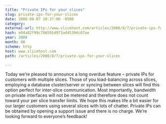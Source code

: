 ```yaml
---
title: "Private IPs for your slices"
slug: private-ips-for-your-slices
date: 2008-08-07 10:37:00 -0500
category: 
external-url: http://www.slicehost.com/articles/2008/8/7/private-ips-for-your-slices
hash: e04a82f99c786591d973ad45394c67ae
year: 2008
month: 08
scheme: http
host: www.slicehost.com
path: /articles/2008/8/7/private-ips-for-your-slices

---
```


Today we’re pleased to announce a long overdue feature – private IPs for customers with multiple slices. Those of you load-balancing across slices, employing a database cluster/server or syncing between slices will find this option perfect for inter-slice communication. Most importantly, bandwidth on private interfaces will not be metered and therefore does not count toward your per slice transfer limits. We hope this makes life a bit easier for our larger customers using several slices with lots of chatter. Private IPs can be obtained by opening a support issue and there is no charge. We’re looking forward to everyone’s feedback!

